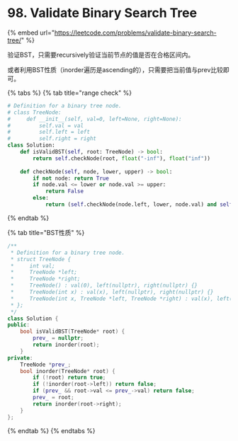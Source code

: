# 98. Validate Binary Search Tree

{% embed url="https://leetcode.com/problems/validate-binary-search-tree/" %}

验证BST，只需要recursively验证当前节点的值是否在合格区间内。

或者利用BST性质（inorder遍历是ascending的），只需要把当前值与prev比较即可。

{% tabs %}
{% tab title="range check" %}
```python
# Definition for a binary tree node.
# class TreeNode:
#     def __init__(self, val=0, left=None, right=None):
#         self.val = val
#         self.left = left
#         self.right = right
class Solution:
    def isValidBST(self, root: TreeNode) -> bool:
        return self.checkNode(root, float("-inf"), float("inf"))
    
    def checkNode(self, node, lower, upper) -> bool:
        if not node: return True
        if node.val <= lower or node.val >= upper:
            return False
        else:
            return (self.checkNode(node.left, lower, node.val) and self.checkNode(node.right, node.val, upper))
```
{% endtab %}

{% tab title="BST性质" %}
```cpp
/**
 * Definition for a binary tree node.
 * struct TreeNode {
 *     int val;
 *     TreeNode *left;
 *     TreeNode *right;
 *     TreeNode() : val(0), left(nullptr), right(nullptr) {}
 *     TreeNode(int x) : val(x), left(nullptr), right(nullptr) {}
 *     TreeNode(int x, TreeNode *left, TreeNode *right) : val(x), left(left), right(right) {}
 * };
 */
class Solution {
public:
    bool isValidBST(TreeNode* root) {
        prev_ = nullptr;
        return inorder(root);
    }
private:
    TreeNode *prev_;
    bool inorder(TreeNode* root) {
        if (!root) return true;
        if (!inorder(root->left)) return false;
        if (prev_ && root->val <= prev_->val) return false;
        prev_ = root;
        return inorder(root->right);
    }
};
```
{% endtab %}
{% endtabs %}

